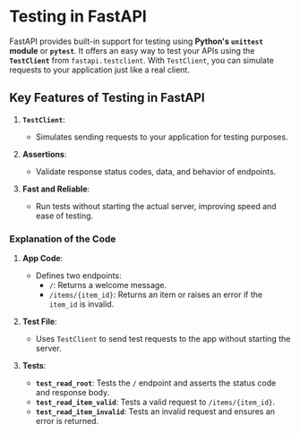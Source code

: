 # Testing in FastAPI

FastAPI provides built-in support for testing using **Python's `unittest` module** or **`pytest`**. It offers an easy way to test your APIs using the **`TestClient`** from `fastapi.testclient`. With `TestClient`, you can simulate requests to your application just like a real client.

## Key Features of Testing in FastAPI

1. **`TestClient`**:
   - Simulates sending requests to your application for testing purposes.

2. **Assertions**:
   - Validate response status codes, data, and behavior of endpoints.

3. **Fast and Reliable**:
   - Run tests without starting the actual server, improving speed and ease of testing.

### Explanation of the Code

1. **App Code**:
   - Defines two endpoints:
     - `/`: Returns a welcome message.
     - `/items/{item_id}`: Returns an item or raises an error if the `item_id` is invalid.

2. **Test File**:
   - Uses `TestClient` to send test requests to the app without starting the server.

3. **Tests**:
   - **`test_read_root`**: Tests the `/` endpoint and asserts the status code and response body.
   - **`test_read_item_valid`**: Tests a valid request to `/items/{item_id}`.
   - **`test_read_item_invalid`**: Tests an invalid request and ensures an error is returned.
